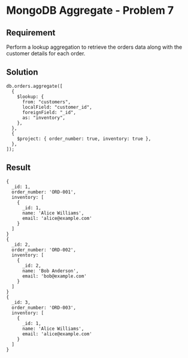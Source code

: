 # MongoDB Aggregate - Problem 7

## Requirement

Perform a lookup aggregation to retrieve the orders data along with the customer details for each order.

## Solution

```agg
db.orders.aggregate([
  {
    $lookup: {
      from: "customers",
      localField: "customer_id",
      foreignField: "_id",
      as: "inventory",
    },
  },
  {
    $project: { order_number: true, inventory: true },
  },
]);
```

## Result

```result
{
  _id: 1,
  order_number: 'ORD-001',
  inventory: [
    {
      _id: 1,
      name: 'Alice Williams',
      email: 'alice@example.com'
    }
  ]
}
{
  _id: 2,
  order_number: 'ORD-002',
  inventory: [
    {
      _id: 2,
      name: 'Bob Anderson',
      email: 'bob@example.com'
    }
  ]
}
{
  _id: 3,
  order_number: 'ORD-003',
  inventory: [
    {
      _id: 1,
      name: 'Alice Williams',
      email: 'alice@example.com'
    }
  ]
}

```
